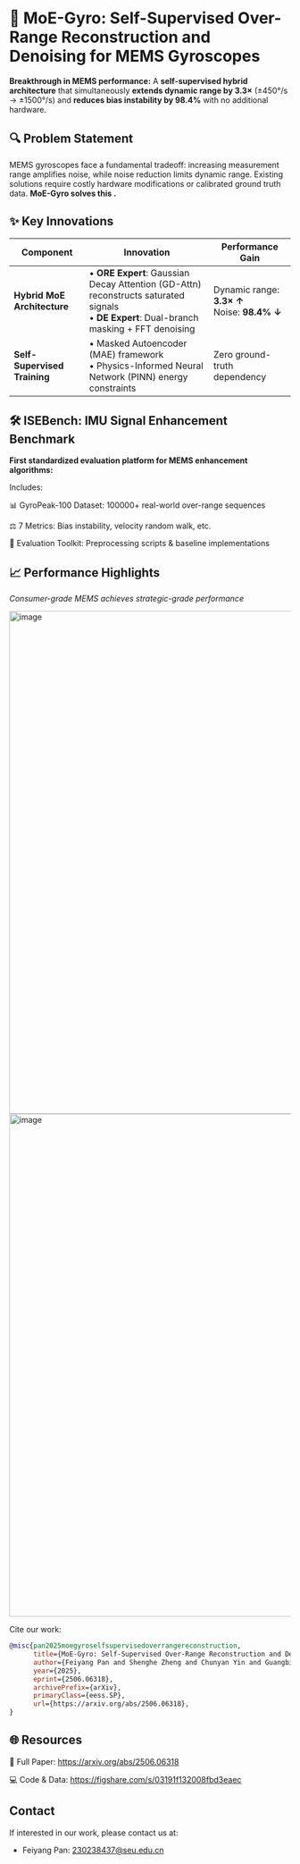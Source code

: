 # 🚀 MoE-Gyro: Self-Supervised Over-Range Reconstruction and Denoising for MEMS Gyroscopes


**Breakthrough in MEMS performance:** A **self-supervised hybrid architecture** that simultaneously **extends dynamic range by 3.3×** (±450°/s → ±1500°/s) and **reduces bias instability by 98.4%** with no additional hardware.

## 🔍 Problem Statement
MEMS gyroscopes face a fundamental tradeoff: increasing measurement range amplifies noise, while noise reduction limits dynamic range. Existing solutions require costly hardware modifications or calibrated ground truth data. **MoE-Gyro solves this .**

## ✨ Key Innovations
| **Component**               | **Innovation**                                                                 | **Performance Gain**              |
|------------------------------|--------------------------------------------------------------------------------|-----------------------------------|
| **Hybrid MoE Architecture**   | • **ORE Expert**: Gaussian Decay Attention (GD-Attn) reconstructs saturated signals<br>• **DE Expert**: Dual-branch masking + FFT denoising | Dynamic range: **3.3× ↑**<br>Noise: **98.4% ↓** |
| **Self-Supervised Training** | • Masked Autoencoder (MAE) framework<br>• Physics-Informed Neural Network (PINN) energy constraints | Zero ground-truth dependency      |


## 🛠️ ISEBench: IMU Signal Enhancement Benchmark
**First standardized evaluation platform for MEMS enhancement algorithms:**

Includes:​​

📊 ​​GyroPeak-100 Dataset​​: 100000+ real-world over-range sequences

⚖️ ​​7 Metrics​​: Bias instability, velocity random walk, etc.

🔧 ​​Evaluation Toolkit​​: Preprocessing scripts & baseline implementations

## 📈 Performance Highlights

​*Consumer-grade MEMS achieves strategic-grade performance*

<img width="900" alt="image" src="https://github.com/user-attachments/assets/691abd16-8c06-470c-a7bb-9b252ddc238c" />
<img width="900" alt="image" src="https://github.com/user-attachments/assets/b0fbbaef-2e6f-4f3d-8a3c-b10a36998886" />

Cite our work:​​

```bibtex
@misc{pan2025moegyroselfsupervisedoverrangereconstruction,
      title={MoE-Gyro: Self-Supervised Over-Range Reconstruction and Denoising for MEMS Gyroscopes}, 
      author={Feiyang Pan and Shenghe Zheng and Chunyan Yin and Guangbin Dou},
      year={2025},
      eprint={2506.06318},
      archivePrefix={arXiv},
      primaryClass={eess.SP},
      url={https://arxiv.org/abs/2506.06318}, 
}
```

## 🌐 Resources

📄 ​​Full Paper​​: https://arxiv.org/abs/2506.06318

💻 ​​Code & Data​​: https://figshare.com/s/03191f132008fbd3eaec

## Contact
If interested in our work, please contact us at:

- Feiyang Pan: 230238437@seu.edu.cn
